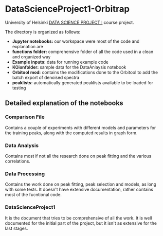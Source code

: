 # DataScienceProject1-Orbitrap

University of Helsinki [DATA SCIENCE PROJECT I](https://studies.helsinki.fi/opintotarjonta/cur/hy-opt-cur-2021-eeee452d-c31e-4e68-b239-b07da05aa34d) course project.

The directory is organized as follows:
- **Jupyter notebooks:** our workspace were most of the code and explanation are
- **functions folder:** comprehensive folder of all the code used in a clean and organized way
- **Example inputs:** data for running example code
- **KOionfolder:** sample data for the DataAnlaysis notebook
- **Orbitool mod:** contains the modifications done to the Orbitool to add the batch export of denoised spectra
- **peaklists:** automatically generated peaklists available to be loaded for testing

## Detailed explanation of the notebooks

### Comparison File
Contains a couple of experiments with different models and parameters for the training peaks, along with the computed results in graph form.

### Data Analysis
Contains most if not all the research done on peak fitting and the various correlations.

### Data Processing
Contains the work done on peak fitting, peak selection and models, as long with some tests.
It doesn't have extensive documentation, rather contains most of the fucntional code.

### DataScienceProject1
It is the document that tries to be comprehensive of all the work. It is well documented for the initial part of the project, but it isn't as extensive for the last stages.

